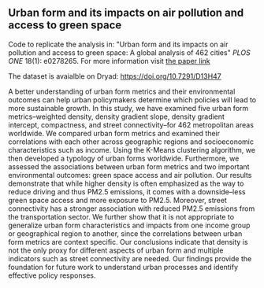 ## Urban form and its impacts on air pollution and access to green space
Code to replicate the analysis in: "Urban form and its impacts on air pollution and access to green space: A global analysis of 462 cities" *PLOS ONE* 18(1): e0278265.
For more information visit [the paper link](https://journals.plos.org/plosone/article?id=10.1371/journal.pone.0278265)

The dataset is avaialble on Dryad: https://doi.org/10.7291/D13H47

A better understanding of urban form metrics and their environmental outcomes can help urban policymakers determine which policies will lead to more sustainable growth. In this study, we have examined five urban form metrics–weighted density, density gradient slope, density gradient intercept, compactness, and street connectivity–for 462 metropolitan areas worldwide. We compared urban form metrics and examined their correlations with each other across geographic regions and socioeconomic characteristics such as income. Using the K-Means clustering algorithm, we then developed a typology of urban forms worldwide. Furthermore, we assessed the associations between urban form metrics and two important environmental outcomes: green space access and air pollution. Our results demonstrate that while higher density is often emphasized as the way to reduce driving and thus PM2.5 emissions, it comes with a downside–less green space access and more exposure to PM2.5. Moreover, street connectivity has a stronger association with reduced PM2.5 emissions from the transportation sector. We further show that it is not appropriate to generalize urban form characteristics and impacts from one income group or geographical region to another, since the correlations between urban form metrics are context specific. Our conclusions indicate that density is not the only proxy for different aspects of urban form and multiple indicators such as street connectivity are needed. Our findings provide the foundation for future work to understand urban processes and identify effective policy responses.
